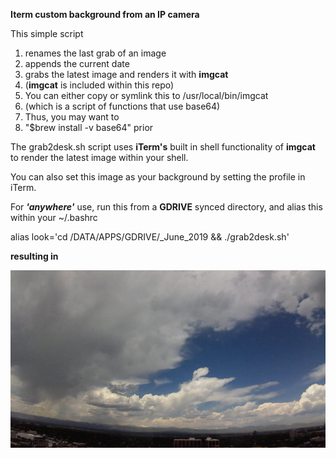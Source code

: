 
**Iterm custom background from an IP camera**

This simple script 

 1. renames the last grab of an image
2. appends the current date
3. grabs the latest image and renders it with **imgcat**
4. (**imgcat** is included within this repo) 
5. You can either copy or symlink this to /usr/local/bin/imgcat 
 6. (which is a script of functions that use base64)
7. Thus, you may want to 
8. "$brew install -v base64" prior

The grab2desk.sh script uses  **iTerm's** built in shell functionality of **imgcat** to render the latest image within your shell.

You can also set this image as your background by setting the profile in iTerm.

For ***'anywhere'*** use, run this from a **GDRIVE** synced directory, and alias this within your ~/.bashrc

alias look='cd /DATA/APPS/GDRIVE/_June_2019 && ./grab2desk.sh'

**resulting in**

![The Rocky Mountains from my window  in my shell](https://github.com/mutanthost/DLINK_SCREEN/blob/master/image-20190603_122636.jpg)

